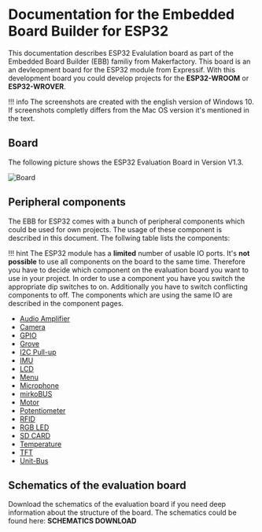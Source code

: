 # Documentation for the Embedded Board Builder for ESP32

This documentation describes ESP32 Evalulation board as part of the Embedded Board Builder (EBB) familiy from Makerfactory. This board is an an devleopment board for the ESP32 module from Expressif. With this development board you could develop projects for the **ESP32-WROOM** or **ESP32-WROVER**.

!!! info
    The screenshots are created with the english version of Windows 10. If screenshots completly differs from the Mac OS version it's mentioned in the text.

## Board

The following picture shows the ESP32 Evaluation Board in Version V1.3.

![Board](../../images/esp32/board_ebb-esp32.jpg)

## Peripheral components

The EBB for ESP32 comes with a bunch of peripheral components which could be used for own projects. The usage of these component is described in this document. The follwing table lists the components:

!!! hint
    The ESP32 module has a **limited** number of usable IO ports. It's **not possible** to use all components on the board to the same time. Therefore you have to decide which component on the evaluation board you want to use in your project. In order to use a component you have you switch the appropriate dip switches to on. Additionally you have to switch conflicting components to off. The components which are using the same IO are described in the component pages.

- [Audio Amplifier](./audio.md)
- [Camera](./camera.md)
- [GPIO](./gpio.md)
- [Grove](./grove.md)
- [I2C Pull-up](./i2c_pull_up.md)
- [IMU](./gyro.md)
- [LCD](./lcd.md)
- [Menu](./menu.md)
- [Microphone](./microphone.md)
- [mirkoBUS](./mikro_bus.md)
- [Motor](./motor.md)
- [Potentiometer](./potentiometer.md)
- [RFID](./rfid.md)
- [RGB LED](./rgb-led.md)
- [SD CARD](./sd_card.md)
- [Temperature](./temperature.md)
- [TFT](./tft.md)
- [Unit-Bus](./unit-bus.md)


## Schematics of the evaluation board

Download the schematics of the evaluation board if you need deep information about the structure of the board. The schematics could be found here: **SCHEMATICS DOWNLOAD**
